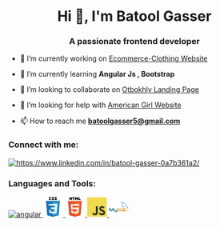<h1 align="center">Hi 👋, I'm Batool Gasser</h1>
<h3 align="center">A passionate frontend developer</h3>

- 🔭 I’m currently working on [Ecommerce-Clothing Website](https://batoolgasser.github.io/Ecommerce.github.io/)

- 🌱 I’m currently learning **Angular Js , Bootstrap**

- 👯 I’m looking to collaborate on [Otbokhly Landing Page](https://batoolgasser.github.io/Otbokhly.github.io/)

- 🤝 I’m looking for help with [American Girl Website](https://batoolgasser.github.io/AmericanGirl.github.io/)

- 📫 How to reach me **batoolgasser5@gmail.com**

<h3 align="left">Connect with me:</h3>
<p align="left">
<a href="https://linkedin.com/in/https://www.linkedin.com/in/batool-gasser-0a7b361a2/" target="blank"><img align="center" src="https://raw.githubusercontent.com/rahuldkjain/github-profile-readme-generator/master/src/images/icons/Social/linked-in-alt.svg" alt="https://www.linkedin.com/in/batool-gasser-0a7b361a2/" height="30" width="40" /></a>
</p>

<h3 align="left">Languages and Tools:</h3>
<p align="left"> <a href="https://angular.io" target="_blank" rel="noreferrer"> <img src="https://angular.io/assets/images/logos/angular/angular.svg" alt="angular" width="40" height="40"/> </a> <a href="https://www.w3schools.com/css/" target="_blank" rel="noreferrer"> <img src="https://raw.githubusercontent.com/devicons/devicon/master/icons/css3/css3-original-wordmark.svg" alt="css3" width="40" height="40"/> </a> <a href="https://www.w3.org/html/" target="_blank" rel="noreferrer"> <img src="https://raw.githubusercontent.com/devicons/devicon/master/icons/html5/html5-original-wordmark.svg" alt="html5" width="40" height="40"/> </a> <a href="https://developer.mozilla.org/en-US/docs/Web/JavaScript" target="_blank" rel="noreferrer"> <img src="https://raw.githubusercontent.com/devicons/devicon/master/icons/javascript/javascript-original.svg" alt="javascript" width="40" height="40"/> </a> <a href="https://www.mysql.com/" target="_blank" rel="noreferrer"> <img src="https://raw.githubusercontent.com/devicons/devicon/master/icons/mysql/mysql-original-wordmark.svg" alt="mysql" width="40" height="40"/> </a> </p>
